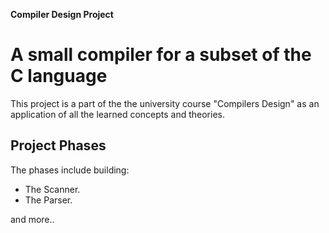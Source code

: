 **Compiler Design Project**
# A small compiler for a subset of the C language
This project is a part of the the university course "Compilers Design" as an application of all the learned concepts and theories.

## Project Phases
The phases include building:
- The Scanner.
- The Parser.

and more..
